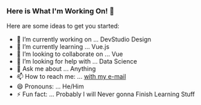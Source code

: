 ### Here is What I'm Working On! 👋

Here are some ideas to get you started:

- 🔭 I’m currently working on ... DevStudio Design
- 🌱 I’m currently learning ... Vue.js
- 👯 I’m looking to collaborate on ... Vue
- 🤔 I’m looking for help with ... Data Science
- 💬 Ask me about ... Anything
- 📫 How to reach me: ... [with my e-mail](mailto:me@volkantasci.com)
- 😄 Pronouns: ... He/Him
- ⚡ Fun fact: ... Probably I will Never gonna Finish Learning Stuff
